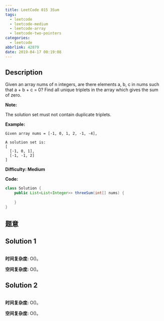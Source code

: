```yaml
---
title: LeetCode 015 3Sum
tags:
  - leetcode
  - leetcode-medium
  - leetcode-array
  - leetcode-two-pointers
categories:
  - leetcode
abbrlink: 42879
date: 2019-04-17 00:19:08
---
```


## Description

Given an array nums of n integers, are there elements a, b, c in nums such that a + b + c = 0? Find all unique triplets in the array which gives the sum of zero.

**Note:**

The solution set must not contain duplicate triplets.

**Example:**

```
Given array nums = [-1, 0, 1, 2, -1, -4],

A solution set is:
[
  [-1, 0, 1],
  [-1, -1, 2]
]
```

**Difficulty: Medium**

**Code:**

```java
class Solution {
    public List<List<Integer>> threeSum(int[] nums) {
        
    }
}
```

<!-- more -->

## 题意



## Solution 1



```java

```

**时间复杂度:** O()。

**空间复杂度:** O()。

## Solution 2



```java

```

**时间复杂度:** O()。

**空间复杂度:** O()。


